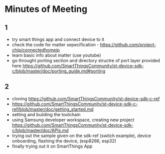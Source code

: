 # Minutes of Meeting

## 1

- try smart things app and connect device to it
- check the code for matter sepecification - https://github.com/project-chip/connectedhomeip
- learn basic info about matter (use youtube)
- go throught porting section and directory structre of port layer provided here
  https://github.com/SmartThingsCommunity/st-device-sdk-c/blob/master/doc/porting_guide.md#porting

## 2

- cloning https://github.com/SmartThingsCommunity/st-device-sdk-c-ref
- https://github.com/SmartThingsCommunity/st-device-sdk-c-ref/blob/master/doc/getting_started.md
- setting and building the toolchain
- using Samsung developer workspace, creating new project
    https://github.com/SmartThingsCommunity/st-device-sdk-c/blob/master/doc/APIs.md
- trying out the sample given on the sdk-ref (switch example), device onboarding, flashing the device, (esp8266, esp32)
- finally trying out it on SmartThings App
